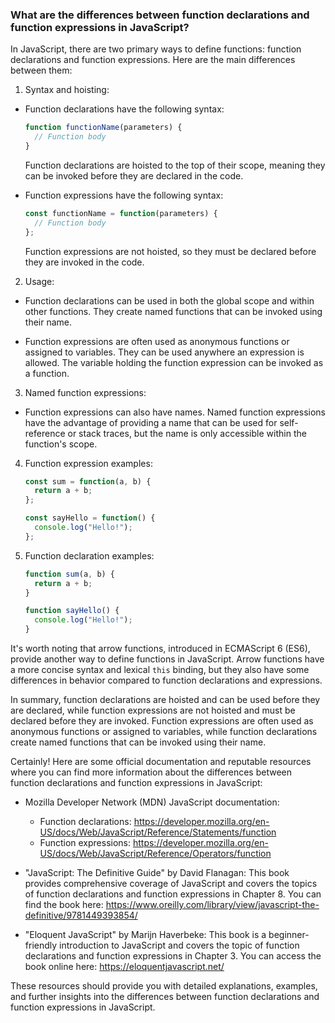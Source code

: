 ### What are the differences between function declarations and function expressions in JavaScript?

In JavaScript, there are two primary ways to define functions: function declarations and function expressions. Here are the main differences between them:

1. Syntax and hoisting:
  - Function declarations have the following syntax:
    ```javascript
    function functionName(parameters) {
      // Function body
    }
    ```
    Function declarations are hoisted to the top of their scope, meaning they can be invoked before they are declared in the code.

  - Function expressions have the following syntax:
    ```javascript
    const functionName = function(parameters) {
      // Function body
    };
    ```
    Function expressions are not hoisted, so they must be declared before they are invoked in the code.

2. Usage:
  - Function declarations can be used in both the global scope and within other functions. They create named functions that can be invoked using their name.

  - Function expressions are often used as anonymous functions or assigned to variables. They can be used anywhere an expression is allowed. The variable holding the function expression can be invoked as a function.

3. Named function expressions:
  - Function expressions can also have names. Named function expressions have the advantage of providing a name that can be used for self-reference or stack traces, but the name is only accessible within the function's scope.

4. Function expression examples:
   ```javascript
   const sum = function(a, b) {
     return a + b;
   };

   const sayHello = function() {
     console.log("Hello!");
   };
   ```

5. Function declaration examples:
   ```javascript
   function sum(a, b) {
     return a + b;
   }

   function sayHello() {
     console.log("Hello!");
   }
   ```

It's worth noting that arrow functions, introduced in ECMAScript 6 (ES6), provide another way to define functions in JavaScript. Arrow functions have a more concise syntax and lexical `this` binding, but they also have some differences in behavior compared to function declarations and expressions.

In summary, function declarations are hoisted and can be used before they are declared, while function expressions are not hoisted and must be declared before they are invoked. Function expressions are often used as anonymous functions or assigned to variables, while function declarations create named functions that can be invoked using their name.

Certainly! Here are some official documentation and reputable resources where you can find more information about the differences between function declarations and function expressions in JavaScript:

- Mozilla Developer Network (MDN) JavaScript documentation:
  - Function declarations: https://developer.mozilla.org/en-US/docs/Web/JavaScript/Reference/Statements/function
  - Function expressions: https://developer.mozilla.org/en-US/docs/Web/JavaScript/Reference/Operators/function

- "JavaScript: The Definitive Guide" by David Flanagan: This book provides comprehensive coverage of JavaScript and covers the topics of function declarations and function expressions in Chapter 8. You can find the book here: https://www.oreilly.com/library/view/javascript-the-definitive/9781449393854/

- "Eloquent JavaScript" by Marijn Haverbeke: This book is a beginner-friendly introduction to JavaScript and covers the topic of function declarations and function expressions in Chapter 3. You can access the book online here: https://eloquentjavascript.net/

These resources should provide you with detailed explanations, examples, and further insights into the differences between function declarations and function expressions in JavaScript.
